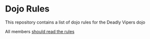 Dojo Rules
==========

This repository contains a list of dojo rules for the Deadly Vipers dojo

All members [should read the rules](https://github.com/deadlyvipers)

